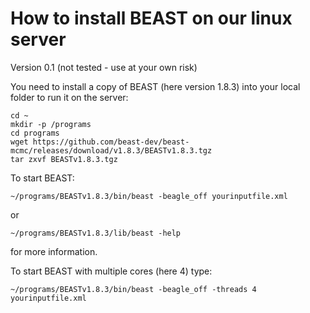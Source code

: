 # How to install BEAST on our linux server #
Version 0.1 (not tested - use at your own risk)

You need to install a copy of BEAST (here version 1.8.3) into your local folder to run it on the server:
~~~
cd ~
mkdir -p /programs
cd programs
wget https://github.com/beast-dev/beast-mcmc/releases/download/v1.8.3/BEASTv1.8.3.tgz
tar zxvf BEASTv1.8.3.tgz
~~~

To start BEAST:
~~~
~/programs/BEASTv1.8.3/bin/beast -beagle_off yourinputfile.xml
~~~
or 
~~~
~/programs/BEASTv1.8.3/lib/beast -help
~~~
for more information.

To start BEAST with multiple cores (here 4) type:
~~~
~/programs/BEASTv1.8.3/bin/beast -beagle_off -threads 4 yourinputfile.xml
~~~
